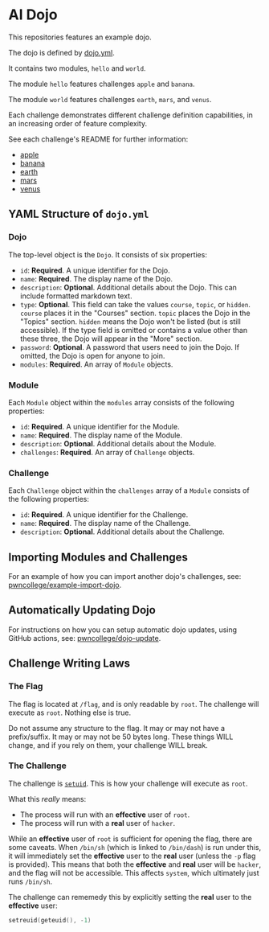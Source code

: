# AI Dojo

This repositories features an example dojo.

The dojo is defined by [dojo.yml](./dojo.yml).

It contains two modules, `hello` and `world`.

The module `hello` features challenges `apple` and `banana`.

The module `world` features challenges `earth`, `mars`, and `venus`.

Each challenge demonstrates different challenge definition capabilities, in an increasing order of feature complexity.

See each challenge's README for further information:
- [apple](./hello/apple)
- [banana](./hello/banana)
- [earth](./world/earth)
- [mars](./world/mars)
- [venus](./world/venus)

## YAML Structure of `dojo.yml`

### Dojo

The top-level object is the `Dojo`. It consists of six properties:

- `id`: **Required**. A unique identifier for the Dojo.
- `name`: **Required**. The display name of the Dojo.
- `description`: **Optional**. Additional details about the Dojo. This can include formatted markdown text.
- `type`: **Optional**. This field can take the values `course`, `topic`, or `hidden`. `course` places it in the "Courses" section. `topic` places the Dojo in the "Topics" section. `hidden` means the Dojo won't be listed (but is still accessible). If the type field is omitted or contains a value other than these three, the Dojo will appear in the "More" section.
- `password`: **Optional**. A password that users need to join the Dojo. If omitted, the Dojo is open for anyone to join.
- `modules`: **Required**. An array of `Module` objects.

### Module

Each `Module` object within the `modules` array consists of the following properties:

- `id`: **Required**. A unique identifier for the Module.
- `name`: **Required**. The display name of the Module.
- `description`: **Optional**. Additional details about the Module.
- `challenges`: **Required**. An array of `Challenge` objects.

### Challenge

Each `Challenge` object within the `challenges` array of a `Module` consists of the following properties:

- `id`: **Required**. A unique identifier for the Challenge.
- `name`: **Required**. The display name of the Challenge.
- `description`: **Optional**. Additional details about the Challenge.

## Importing Modules and Challenges

For an example of how you can import another dojo's challenges, see: [pwncollege/example-import-dojo](https://github.com/pwncollege/example-import-dojo).

## Automatically Updating Dojo

For instructions on how you can setup automatic dojo updates, using GitHub actions, see: [pwncollege/dojo-update](https://github.com/pwncollege/dojo-update).

## Challenge Writing Laws

### The Flag

The flag is located at `/flag`, and is only readable by `root`. 
The challenge will execute as `root`.
Nothing else is true.

Do not assume any structure to the flag. 
It may or may not have a prefix/suffix. 
It may or may not be 50 bytes long.
These things WILL change, and if you rely on them, your challenge WILL break.

### The Challenge

The challenge is [`setuid`](https://en.wikipedia.org/wiki/Setuid).
This is how your challenge will execute as `root`.

What this *really* means:
- The process will run with an **effective** user of `root`.
- The process will run with a **real** user of `hacker`.

While an **effective** user of `root` is sufficient for opening the flag, there are some caveats.
When `/bin/sh` (which is linked to `/bin/dash`) is run under this, it will immediately set the **effective** user to the **real** user (unless the `-p` flag is provided).
This means that both the **effective** and **real** user will be `hacker`, and the flag will not be accessible.
This affects `system`, which ultimately just runs `/bin/sh`.

The challenge can rememedy this by explicitly setting the **real** user to the **effective** user:
```c
setreuid(geteuid(), -1)
```




